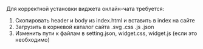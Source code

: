 Для корректной установки виджета онлайн-чата требуется:

1) Скопировать header и body из index.html и вставить в index на сайте
2) Загрузить в корневой каталог сайта .svg .css .js .json
3) Изменить пути к файлам в setting.json, widget.css, widget.js (если это необходимо) 